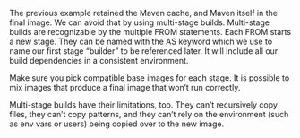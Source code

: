 The previous example retained the Maven cache, and Maven itself in the final image. We can avoid that by using multi-stage builds. Multi-stage builds are recognizable by the multiple FROM statements. Each FROM starts a new stage. They can be named with the AS keyword which we use to name our first stage “builder” to be referenced later. It will include all our build dependencies in a consistent environment.

Make sure you pick compatible base images for each stage. It is possible to mix images that produce a final image that won’t run correctly.

Multi-stage builds have their limitations, too. They can’t recursively copy files, they can’t copy patterns, and they can’t rely on the environment (such as env vars or users) being copied over to the new image.
